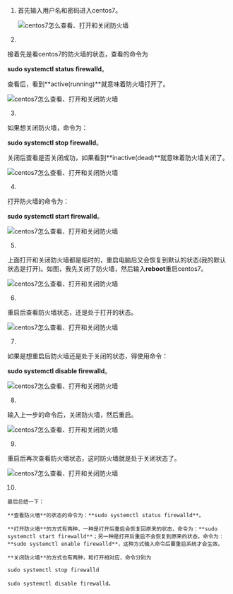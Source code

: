 1. 首先输入用户名和密码进入centos7。

   ![centos7怎么查看、打开和关闭防火墙](https://exp-picture.cdn.bcebos.com/f9617afb960b31214c396417dee983aee9d76dec.jpg?x-bce-process=image%2Fresize%2Cm_lfit%2Cw_500%2Climit_1%2Fquality%2Cq_80)

2. 

   接着先是看centos7的防火墙的状态，查看的命令为

   **sudo systemctl status firewalld**。

   查看后，看到**active(running)**就意味着防火墙打开了。

   ![centos7怎么查看、打开和关闭防火墙](https://exp-picture.cdn.bcebos.com/05e24be983aee8d71772835b6b781431deb666ec.jpg?x-bce-process=image%2Fresize%2Cm_lfit%2Cw_500%2Climit_1%2Fquality%2Cq_80)

3. 

   如果想关闭防火墙，命令为：

   **sudo systemctl stop firewalld**。

   关闭后查看是否关闭成功，如果看到**inactive(dead)**就意味着防火墙关闭了。

   ![centos7怎么查看、打开和关闭防火墙](https://exp-picture.cdn.bcebos.com/586bfdefe07814318dee52d8dc6699cf035362ec.jpg?x-bce-process=image%2Fresize%2Cm_lfit%2Cw_500%2Climit_1%2Fquality%2Cq_80)

4. 

   打开防火墙的命令为：

   **sudo systemctl start firewalld**。

   ![centos7怎么查看、打开和关闭防火墙](https://exp-picture.cdn.bcebos.com/562787cf02532f637bdd8082699147e832e05cec.jpg?x-bce-process=image%2Fresize%2Cm_lfit%2Cw_500%2Climit_1%2Fquality%2Cq_80)

5. 

   上面打开和关闭防火墙都是临时的，重启电脑后又会恢复到默认的状态(我的默认状态是打开)。如图，我先关闭了防火墙，然后输入**reboot**重启centos7。

   ![centos7怎么查看、打开和关闭防火墙](https://exp-picture.cdn.bcebos.com/e3d059e833e03972635bdb5eb5863048604356ec.jpg?x-bce-process=image%2Fresize%2Cm_lfit%2Cw_500%2Climit_1%2Fquality%2Cq_80)

6. 

   重启后查看防火墙状态，还是处于打开的状态。

   ![centos7怎么查看、打开和关闭防火墙](https://exp-picture.cdn.bcebos.com/31097f43d7d4483161b39613d40f822b75ee51ec.jpg?x-bce-process=image%2Fresize%2Cm_lfit%2Cw_500%2Climit_1%2Fquality%2Cq_80)

7. 

   如果是想重启后防火墙还是处于关闭的状态，得使用命令：

   **sudo systemctl disable firewalld**。

   ![centos7怎么查看、打开和关闭防火墙](https://exp-picture.cdn.bcebos.com/5e4e9c2b74ee1c322040319807f1d8a727334bec.jpg?x-bce-process=image%2Fresize%2Cm_lfit%2Cw_500%2Climit_1%2Fquality%2Cq_80)

8. 

   输入上一步的命令后，关闭防火墙，然后重启。

   ![centos7怎么查看、打开和关闭防火墙](https://exp-picture.cdn.bcebos.com/506d92f1d8a7263338dcad57c02c56ee7a7f44ec.jpg?x-bce-process=image%2Fresize%2Cm_lfit%2Cw_500%2Climit_1%2Fquality%2Cq_80)

9. 

   重启后再次查看防火墙状态，这时防火墙就是处于关闭状态了。

   ![centos7怎么查看、打开和关闭防火墙](https://exp-picture.cdn.bcebos.com/cca2552c56ee7b7ff3561cc16ef4fcf5ef0d41ec.jpg?x-bce-process=image%2Fresize%2Cm_lfit%2Cw_500%2Climit_1%2Fquality%2Cq_80)

10. 

    最后总结一下：

    **查看防火墙**的状态的命令为：**sudo systemctl status firewalld**。

    **打开防火墙**的方式有两种，一种是打开后重启会恢复回原来的状态，命令为：**sudo systemctl start firewalld**；另一种是打开后重启不会恢复到原来的状态，命令为：**sudo systemctl enable firewalld**，这种方式输入命令后要重启系统才会生效。

    **关闭防火墙**的方式也有两种，和打开相对应，命令分别为

    sudo systemctl stop firewalld

    sudo systemctl disable firewalld。